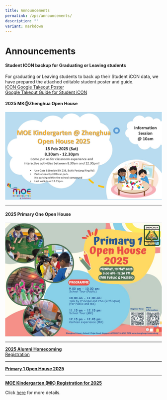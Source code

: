 ```yaml
---
title: Announcements
permalink: /zps/announcements/
description: ""
variant: markdown
---
```

**Announcements**
=================

#### **Student ICON backup for Graduating or Leaving students**<br>
For graduating or Leaving students to back up their Student iCON data, we have prepared the attached editable student poster and guide.<br>
[iCON Google Takeout Poster](/files/Announcements/For_Graduating_Students_iCON_Google_Takeout_E_Poster__202X_.pdf)<br>
[Google Takeout Guide for Student iCON](/files/Announcements/For_Graduating_Students_Google_Takeout_Guide_for_Student_iCON__202X_.pdf)


#### **2025 MK@Zhenghua Open House**
![](/images/MK%20Photos/mk_2025_open_house.jpg)

***
#### **2025 Primary One Open House**
![](/images/Our%20info%20hub/P1%20Matters/2025_P1_Open_House.jpg)

***

[**2025 Alumni Homecoming**](/files/2023%20alumni%20teachers’%20day%20invite.pdf)<br>
[Registration](https://forms.moe.edu.sg/forms/Jq25ro)

***

[**Primary 1 Open House 2025**](https://www.zhenghuapri.moe.edu.sg/our-info-hub/information-for-parents/open-house/)

* * *

[**MOE Kindergarten (MK) Registration for 2025**](https://zhenghuapri.moe.edu.sg/zps/announcements#)

Click&nbsp;<a href="/zps/announcements/moe-kindergarten-mk-registration-for-2023/" target="_blank">here</a>&nbsp;for more details.